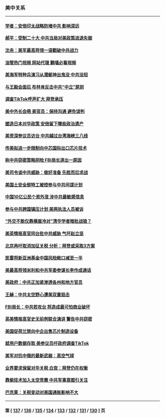 ### 美中关系
---
#### [学者：安倍印太战略防堵中共 影响深远](../../pages/nf1412576/n13777992.md?07111245) 
#### [郝平：受制二十大 中共当局对美政策进退失据](../../pages/nf1412576/n13777900.md?07111245) 
#### [沈舟：美军最高将领一语戳破中共战力](../../pages/nf1412576/n13777387.md?07111245) 
#### [油管热门视频 网站代理 翻墙必看视频](http://209.222.30.114:81/youtube.html?07111245)
#### [美海军特种兵演习从潜艇神出鬼没 中共没招](../../pages/nf1412576/n13771776.md?07111245) 
#### [与王毅会面后 布林肯反击中共“中立”原则](../../pages/nf1412576/n13777225.md?07111245) 
#### [调查TikTok呼声扩大 拜登承压](../../pages/nf1412576/n13777106.md?07111245) 
#### [美中外长会晤 美官员：保持沟通 避免误判](../../pages/nf1412576/n13776804.md?07111245) 
#### [塑造日本对华政策 安倍留下哪些政治遗产](../../pages/nf1412576/n13776740.md?07111245) 
#### [美资深参议员访台 中共越过台湾海峡三八线](../../pages/nf1412576/n13776415.md?07111245) 
#### [传美拟进一步限制向中芯国际出口芯片技术](../../pages/nf1412576/n13776630.md?07111245) 
#### [称中共窃密策略阴险 FBI局长道出一原因](../../pages/nf1412576/n13775989.md?07111245) 
#### [美司令谈中共威胁：做好准备 先胜而后求战](../../pages/nf1412576/n13776303.md?07111245) 
#### [美国土安全部特工被控参与中共间谍计划](../../pages/nf1412576/n13776011.md?07111245) 
#### [中国10亿公民个资外泄 涉中共最敏感信息](../../pages/nf1412576/n13775953.md?07111245) 
#### [参与中共跨国镇压计划 美两执法人员被诉](../../pages/nf1412576/n13775954.md?07111245) 
#### [“外交不能仅靠横眉冷对”清华学者暗批战狼？](../../pages/nf1412576/n13775921.md?07111245) 
#### [美英情报高官同台批中共威胁 气坏赵立坚](../../pages/nf1412576/n13775893.md?07111245) 
#### [北京再吁取消加征关税 分析：拜登或采取3方案](../../pages/nf1412576/n13775620.md?07111245) 
#### [凯雷将新亚洲基金中国风险敞口减至一半](../../pages/nf1412576/n13775841.md?07111245) 
#### [美最高将领米利和中共军委参谋长李作成通话](../../pages/nf1412576/n13775801.md?07111245) 
#### [美政府：中共正加紧渗透各州和地方官员](../../pages/nf1412576/n13775749.md?07111245) 
#### [王赫：中共太空野心遭美双重狙击](../../pages/nf1412576/n13775452.md?07111245) 
#### [FBI局长：中共若攻台 将造成最可怕商业破坏](../../pages/nf1412576/n13775202.md?07111245) 
#### [英美情报高官史无前例联合演讲 警告中共窃密](../../pages/nf1412576/n13775046.md?07111245) 
#### [美国促荷兰禁向中企出售芯片制造设备](../../pages/nf1412576/n13774751.md?07111245) 
#### [就用户数据存取 美参议员吁政府调查TikTok](../../pages/nf1412576/n13774633.md?07111245) 
#### [美军对抗中俄的最新武器：高空气球](../../pages/nf1412576/n13774355.md?07111245) 
#### [业界要求保留对华关税 白宫：拜登仍在权衡](../../pages/nf1412576/n13774479.md?07111245) 
#### [靠偷技术加入太空竞赛 中共军事意图引关注](../../pages/nf1412576/n13774393.md?07111245) 
#### [巴克莱：关税变动对美国通胀影响不大](../../pages/nf1412576/n13774227.md?07111245) 

---
#### 第 [ [137](./137.md?07111245) / [136](./136.md?07111245) / [135](./135.md?07111245) / [134](./134.md?07111245) / [133](./133.md?07111245) / [132](./132.md?07111245) / [131](./131.md?07111245) / [130](./130.md?07111245) ] 页
